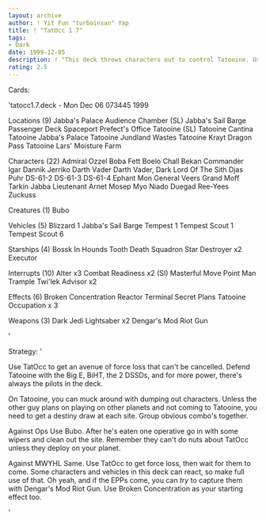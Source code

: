 ```yaml
---
layout: archive
author: ! Yit Fun "turboinsan" Yap
title: ! "TatOcc 1 7"
tags:
- Dark
date: 1999-12-05
description: ! "This deck throws characters out to control Tatooine. Use walkers for immunity to attrition; use Jabba, Chall Bekan, and Jabba's Sail Barge to get down high deploy aliens ASAP."
rating: 2.5
---
```

Cards: 

'tatocc1.7.deck - Mon Dec 06 073445 1999


Locations (9)
Jabba's Palace Audience Chamber (SL)
Jabba's Sail Barge Passenger Deck
Spaceport Prefect's Office
Tatooine (SL)
Tatooine Cantina
Tatooine Jabba's Palace
Tatooine Jundland Wastes
Tatooine Krayt Dragon Pass
Tatooine Lars' Moisture Farm

Characters (22)
Admiral Ozzel
Boba Fett
Boelo
Chall Bekan
Commander Igar
Dannik Jerriko
Darth Vader
Darth Vader, Dark Lord Of The Sith
Djas Puhr
DS-61-2
DS-61-3
DS-61-4
Ephant Mon
General Veers
Grand Moff Tarkin
Jabba
Lieutenant Arnet
Mosep
Myo
Niado Duegad
Ree-Yees
Zuckuss

Creatures (1)
Bubo

Vehicles (5)
Blizzard 1
Jabba's Sail Barge
Tempest 1
Tempest Scout 1
Tempest Scout 6

Starships (4)
Bossk In Hounds Tooth
Death Squadron Star Destroyer  x2
Executor

Interrupts (10)
Alter  x3
Combat Readiness  x2 (SI)
Masterful Move
Point Man
Trample
Twi'lek Advisor  x2

Effects (6)
Broken Concentration
Reactor Terminal
Secret Plans
Tatooine Occupation x 3

Weapons (3)
Dark Jedi Lightsaber  x2
Dengar's Mod Riot Gun

'

Strategy: '

Use TatOcc to get an avenue of force loss that can't be cancelled. Defend Tatooine with the Big E, BiHT, the 2 DSSDs, and for more power, there's always the pilots in the deck.

On Tatooine, you can muck around with dumping out characters. Unless the other guy plans on playing on other planets and not coming to Tatooine, you need to get a destiny draw at each site. Group obvious combo's together.

Against Ops Use Bubo. After he's eaten one operative go in with some wipers and clean out the site. Remember they can't do nuts about TatOcc unless they deploy on your planet.

Against MWYHL Same. Use TatOcc to get force loss, then wait for them to come. Some characters and vehicles in this deck can react, so make full use of that. Oh yeah, and if the EPPs come, you can *try* to capture them with Dengar's Mod Riot Gun. Use Broken Concentration as your starting effect too.

'